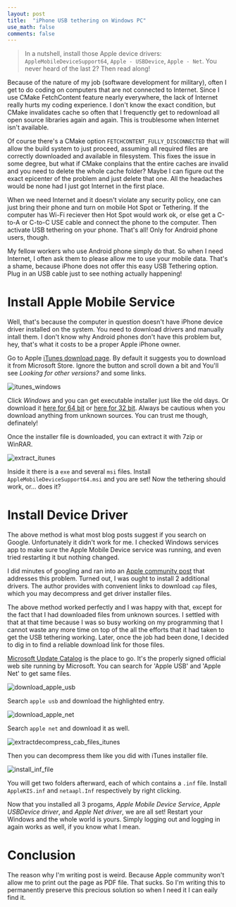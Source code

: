 ```yaml
---
layout: post
title:  "iPhone USB tethering on Windows PC"
use_math: false
comments: false
---
```


> In a nutshell, install those Apple device drivers:
`AppleMobileDeviceSupport64`, `Apple - USBDevice`, `Apple - Net`.
You never heard of the last 2? Then read along!

Because of the nature of my job (software development for military), often I get
to do coding on computers that are not connected to Internet.
Since I use CMake FetchContent feature nearly everywhere, the lack of Internet
really hurts my coding experience.
I don't know the exact condition, but CMake invalidates cache so often that I
frequenctly get to redownload all open source libraries again and again.
This is troublesome when Internet isn't available.

Of course there's a CMake option `FETCHCONTENT_FULLY_DISCONNECTED` that will
allow the build system to just proceed, assuming all required files are
correctly downloaded and available in filesystem.
This fixes the issue in some degree, but what if CMake conplains that the entire
caches are invalid and you need to delete the whole cache folder?
Maybe I can figure out the exact epicenter of the problem and just delete that
one.
All the headaches would be none had I just got Internet in the first place.

When we need Internet and it doesn't violate any security policy, one can just
bring their phone and turn on mobile Hot Spot or Tethering.
If the computer has Wi-Fi reciever then Hot Spot would work ok, or else get a
C-to-A or C-to-C USE cable and connect the phone to the computer.
Then activate USB tethering on your phone.
That's all!
Only for Android phone users, though.

My fellow workers who use Android phone simply do that.
So when I need Internet, I often ask them to please allow me to use your mobile
data.
That's a shame, because iPhone does not offer this easy USB Tethering option.
Plug in an USB cable just to see nothing actually happening!

# Install Apple Mobile Service

Well, that's because the computer in question doesn't have iPhone device driver
installed on the system.
You need to download drivers and manually intall them.
I don't know why Android phones don't have this problem but, hey, that's what it
costs to be a proper Apple iPhone owner.

Go to Apple [iTunes download page](https://www.apple.com/itunes/).
By default it suggests you to download it from Microsoft Store.
Ignore the button and scroll down a bit and You'll see
*Looking for other versions?* and some links.

![itunes_windows](/assets/images/misc_01/itunes_windows.jpg)<br>

Click *Windows* and you can get executable installer just like the old days.
Or download it [here for 64 bit](https://www.apple.com/itunes/download/win64) or
[here for 32 bit](https://www.apple.com/itunes/download/win32).
Always be cautious when you download anything from unknown sources.
You can trust me though, definately!

Once the installer file is downloaded, you can extract it with 7zip or WinRAR.

![extract_itunes](/assets/images/misc_01/extract_itunes.png)<br>

Inside it there is a `exe` and several `msi` files.
Install `AppleMobileDeviceSupport64.msi` and you are set!
Now the tethering should work, or... does it?

# Install Device Driver

The above method is what most blog posts suggest if you search on Google.
Unfortunately it didn't work for me.
I checked Windows services app to make sure the Apple Mobile Device service was running, and even tried restarting it but nothing changed.

I did minutes of googling and ran into an [Apple community post](https://discussions.apple.com/thread/255478610) that addresses this problem.
Turned out, I was ought to install 2 additional drivers.
The author provides with convenient links to download `cap` files, which you may decompress and get driver installer files.

The above method worked perfectly and I was happy with that, except for the fact that I had downloaded files from unknown sources.
I settled with that at that time because I was so busy working on my programming that I cannot waste any more time on top of the all the efforts that it had taken to get the USB tethering working.
Later, once the job had been done, I decided to dig in to find a reliable download link for those files.

[Microsoft Update Catalog](https://www.catalog.update.microsoft.com/Search.aspx?q=apple%20usb) is the place to go.
It's the properly signed official web site running by Microsoft.
You can search for 'Apple USB' and 'Apple Net' to get same files.

![download_apple_usb](/assets/images/misc_01/download_apple_usb.jpg)<br>

Search `apple usb` and download the highlighted entry.

![download_apple_net](/assets/images/misc_01/download_apple_net.jpg)<br>

Search `apple net` and download it as well.

![extractdecompress_cab_files_itunes](/assets/images/misc_01/decompress_cab_files.png)<br>

Then you can decompress them like you did with iTunes installer file.

![install_inf_file](/assets/images/misc_01/install_inf_file.png)<br>

You will get two folders afterward, each of which contains a `.inf` file.
Install `AppleKIS.inf` and `netaapl.Inf` respectively by right clicking.

Now that you installed all 3 progams, *Apple Mobile Device Service*, *Apple USBDevice driver*, and *Apple Net driver*, we are all set!
Restart your Windows and the whole world is yours.
Simply logging out and logging in again works as well, if you know what I mean.

# Conclusion

The reason why I'm writing post is weird.
Because Apple community won't allow me to print out the page as PDF file.
That sucks.
So I'm writing this to permanently preserve this precious solution so when I need
it I can eaily find it.
